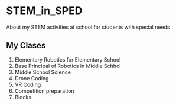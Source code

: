 # STEM_in_SPED
About my STEM activities at school for students with special needs
## My Clases 
1. Elementary Robotics for Elementary School
2. Base Principal of Robotics in Middle Schhol
3. Middle School Science
4. Drone Coding
5. VR Coding
6. Competition preparation
7. Blocks

